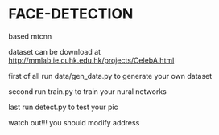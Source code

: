 # FACE-DETECTION
based mtcnn

dataset can be download at http://mmlab.ie.cuhk.edu.hk/projects/CelebA.html

first of all run data/gen_data.py to generate your own dataset

second run train.py to train your nural networks 

last run detect.py to test your pic

watch out!!!
you should modify address 
